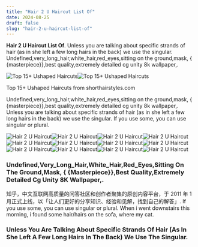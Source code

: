 ```yaml
---
title: "Hair 2 U Haircut List Of"
date: 2024-08-25
draft: false
slug: "hair-2-u-haircut-list-of" 
---
```


**Hair 2 U Haircut List Of**. Unless you are talking about specific strands of hair (as in she left a few long hairs in the back) we use the singular. Undefined,very\_long\_hair,white\_hair,red\_eyes,sitting on the ground,mask, { {masterpiece}},best quality,extremely detailed cg unity 8k wallpaper,.

![Top 15+ Ushaped Haircuts](https://shorthairstyles.com/wp-content/uploads/2022/11/144455620_831065327471247_7914002262526005208_n-1160x1373.jpg)![Top 15+ Ushaped Haircuts](https://shorthairstyles.com/wp-content/uploads/2022/11/144455620_831065327471247_7914002262526005208_n-1160x1373.jpg)

Top 15+ Ushaped Haircuts from shorthairstyles.com

Undefined,very\_long\_hair,white\_hair,red\_eyes,sitting on the ground,mask, { {masterpiece}},best quality,extremely detailed cg unity 8k wallpaper,. Unless you are talking about specific strands of hair (as in she left a few long hairs in the back) we use the singular. If you use some, you can use singular or plural.

![Hair 2 U Haircut ](https://i.ytimg.com/vi/QOhIRvLE1Og/maxresdefault.jpg " U Shape Haircut U Haircut How To U Shape Haircut Tutorial Beauty")![Hair 2 U Haircut ](https://media1.popsugar-assets.com/files/thumbor/ZHxGZR4KHl06cW3MltITp-GMJo8/fit-in/2048xorig/filters:format_auto-!!-:strip_icc-!!-/2023/01/18/833/n/1922153/tmp_7PIv9x_94b2da4f9cbcbe75_JPEG_image-953B76E41524-1.jpeg " Cắt tóc U Shape mới lạ Tạo nét hiện đại cho kiểu tóc của bạn!")![Hair 2 U Haircut ](https://i.pinimg.com/736x/72/e4/0a/72e40a9f60deb4d2632f033e15fd164a.jpg " 42 Best Layered Haircuts & Hairstyles UShaped Medium Layered Haircut")![Hair 2 U Haircut ](https://deavita.net/wp-content/uploads/2022/11/u-shaped-haircut-with-long-layers-dark-brown-hair-curled-ends.webp " Ushape haircut for thin hair Try this trend to make your hair")![Hair 2 U Haircut ](https://i.pinimg.com/originals/db/5e/93/db5e936beda71ab6da67ee232ab9b16e.jpg " Long Layered Hair with U Shape")![Hair 2 U Haircut ](https://i0.wp.com/www.hadviser.com/wp-content/uploads/2019/01/13-u-cut-hair-BYb7GLlHmnt.jpg?resize=1080%2C1350&ssl=1 " 50 NEW Long Haircuts and Long Hairstyles with Layers for 2022")![Hair 2 U Haircut ](https://i.ytimg.com/vi/TOnR_vFo31M/maxresdefault.jpg " very easy u shape hair cut u cut hairstyles for long hair how to")![Hair 2 U Haircut ](https://i.ytimg.com/vi/BgwteVcoTS8/maxresdefault.jpg " U Shaped Haircut With Layers")![Hair 2 U Haircut ](https://shorthairstyles.com/wp-content/uploads/2022/11/144455620_831065327471247_7914002262526005208_n-1160x1373.jpg " Top 15+ Ushaped Haircuts")![Hair 2 U Haircut ](https://content.latest-hairstyles.com/wp-content/uploads/gorgeous-u-shape-haircuts.jpg " 16 Trendy UShape Haircut Ideas for 2025")![Hair 2 U Haircut ](https://i.pinimg.com/originals/f2/b7/91/f2b791c8af654a48e41845d702a8b88e.jpg " Have fine hair you might want to try a u shaped haircut Artofit")![Hair 2 U Haircut ](https://www.itakeyou.co.uk/wp-content/uploads/2023/08/long-layered-haircut-12-15.jpg " U Shaped Haircut With Layers")

### Undefined,Very\_Long\_Hair,White\_Hair,Red\_Eyes,Sitting On The Ground,Mask, { {Masterpiece}},Best Quality,Extremely Detailed Cg Unity 8K Wallpaper,.

知乎，中文互联网高质量的问答社区和创作者聚集的原创内容平台，于 2011 年 1 月正式上线，以「让人们更好的分享知识、经验和见解，找到自己的解答」. If you use some, you can use singular or plural. When i went downstairs this morning, i found some hair/hairs on the sofa, where my cat.

### Unless You Are Talking About Specific Strands Of Hair (As In She Left A Few Long Hairs In The Back) We Use The Singular.